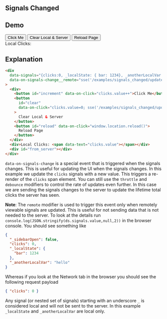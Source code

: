 ## Signals Changed

## Demo

<div
  data-signals="{clicks:0, _localState: { bar: 1234}, _anotherLocalVar: 'hello'}"
  data-on-signals-change__remote="sse('/examples/signals_changed/updates', {method:'post'})"
  >
    <div class="flex gap-4">
      <button
        id="increment"
        class="btn btn-success"
        data-on-click="clicks.value++"
        >Click Me</button>
      <button
        id="clear"
        class="btn btn-warning"
        data-on-click="clicks.value=0; sse('/examples/signals_changed/updates', {method:'delete'})"
      >Clear Local & Server</button>
      <button
        id="reload"
        class="btn btn-error"
        data-on-click="window.location.reload()"
      >Reload Page</button>
    </div>
    <div id="local_clicks">Local Clicks: <span data-text="clicks.value"></span></div>
    <div id="from_server"></div>
</div>

## Explanation

```html
<div
  data-signals="{clicks:0, _localState: { bar: 1234}, _anotherLocalVar: 'hello'}"
  data-on-signals-change__remote="sse('/examples/signals_changed/updates', {method:'post'})"
>
  <div>
    <button id="increment" data-on-click="clicks.value++">Click Me</button>
    <button
      id="clear"
      data-on-click="clicks.value=0; sse('/examples/signals_changed/updates', {method:'delete'})"
    >
      Clear Local & Server
    </button>
    <button id="reload" data-on-click="window.location.reload()">
      Reload Page
    </button>
  </div>
  <div>Local Clicks: <span data-text="clicks.value"></span></div>
  <div id="from_server"></div>
</div>
```

`data-on-signals-change` is a special event that is triggered when the signals changes. This is useful for updating the UI when the signals changes. In this example we update the `clicks` signals with a new value. This triggers a re-render of the `clicks` span element. You can still use the `throttle` and `debounce` modifiers to control the rate of updates even further. In this case we are sending the signals changes to the server to update the lifetime total clicks the server has seen.

**Note**: The `remote` modifier is used to trigger this event only when remotely viewable signals are updated. This is useful for not sending data that is not needed to the server. To look at the details run `console.log(JSON.stringify(ds.signals.value,null,2))` in the browser console. You should see something like

```json
{
  "_sidebarOpen": false,
  "clicks": 0,
  "_localState": {
    "bar": 1234
  },
  "_anotherLocalVar": "hello"
}
```

Whereas if you look at the Network tab in the browser you should see the following request payload

```json
{ "clicks": 0 }
```

Any signal (or nested set of signals) starting with an underscore `_` is considered local and will not be sent to the server. In this example `_localState` and `_anotherLocalVar` are local only.
